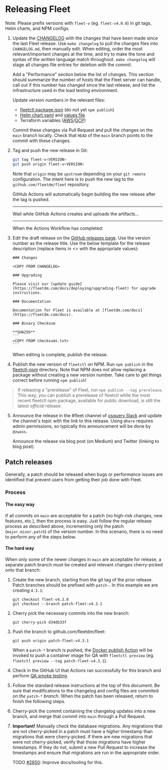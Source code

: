 # Releasing Fleet

Note: Please prefix versions with `fleet-v` (eg. `fleet-v4.0.0`) in git tags, Helm charts, and NPM configs.

1. Update the [CHANGELOG](https://github.com/fleetdm/fleet/blob/main/CHANGELOG.md) with the changes that have been made since the last
   Fleet release. Use `make changelog` to pull the changes files into `CHANGELOG.md`, then manually
   edit. When editing, order the most relevant/important changes at the time, and try to make the
   tone and syntax of the written language match throughout. `make changelog` will stage all changes
   file entries for deletion with the commit.

   Add a "Performance" section below the list of changes. This section should summarize the number of
   hosts that the Fleet server can handle, call out if this number has
   changed since the last release, and list the infrastructure used in the load testing environment.

   Update version numbers in the relevant files:

   - [fleetctl package.json](https://github.com/fleetdm/fleet/blob/main/tools/fleetctl-npm/package.json) (do not yet `npm publish`)
   - [Helm chart.yaml](https://github.com/fleetdm/fleet/blob/main/charts/fleet/Chart.yaml) and [values file](https://github.com/fleetdm/fleet/blob/main/charts/fleet/values.yaml)
   - Terraform variables ([AWS](https://github.com/fleetdm/fleet/blob/main/tools/terraform/variables.tf)/[GCP](https://github.com/fleetdm/fleet/blob/main/tools/terraform/gcp/variables.tf))

   Commit these changes via Pull Request and pull the changes on the `main` branch locally. Check that
   `HEAD` of the `main` branch points to the commit with these changes.

2. Tag and push the new release in Git:

   ```sh
   git tag fleet-v<VERSION>
   git push origin fleet-v<VERSION>
   ```

   Note that `origin` may be `upstream` depending on your `git remote` configuration. The intent here
   is to push the new tag to the `github.com/fleetdm/fleet` repository.

   GitHub Actions will automatically begin building the new release after the tag is pushed.

   ---

   Wait while GitHub Actions creates and uploads the artifacts...

   ---

   When the Actions Workflow has completed:

3. Edit the draft release on the [GitHub releases page](https://github.com/fleetdm/fleet/releases).
   Use the version number as the release title. Use the below template for the release description
   (replace items in <> with the appropriate values):

   ````
   ### Changes

   <COPY FROM CHANGELOG>

   ### Upgrading

   Please visit our [update guide](https://fleetdm.com/docs/deploying/upgrading-fleet) for upgrade instructions.

   ### Documentation

   Documentation for Fleet is available at [fleetdm.com/docs](https://fleetdm.com/docs).

   ### Binary Checksum

   **SHA256**
   ```
   <COPY FROM checksums.txt>
   ```
   ````

   When editing is complete, publish the release.

4. Publish the new version of `fleetctl` on NPM. Run `npm publish` in the
   [fleetctl-npm](https://github.com/fleetdm/fleet/tree/main/tools/fleetctl-npm) directory. Note that NPM does not allow replacing a
   package without creating a new version number. Take care to get things correct before running
   `npm publish`!

> If releasing a "prerelease" of Fleet, run `npm publish --tag prerelease`. This way, you can
> publish a prerelease of fleetctl while the most recent fleetctl npm package, available for public
> download, is still the latest _official_ release.

5. Announce the release in the #fleet channel of [osquery
   Slack](https://fleetdm.com/slack) and
   update the channel's topic with the link to this release. Using `@here` requires admin
   permissions, so typically this announcement will be done by `@zwass`.

   Announce the release via blog post (on Medium) and Twitter (linking to blog post).

## Patch releases

Generally, a patch should be released when bugs or performance issues are identified that prevent
users from getting their job done with Fleet.

### Process

#### The easy way

If all commits on `main` are acceptable for a patch (no high-risk changes, new features, etc.), then
the process is easy. Just follow the regular release process as described above, incrementing
only the patch (`major.minor.patch`) of the version number. In this scenario, there is no need to
perform any of the steps below.

#### The hard way

When only some of the newer changes in `main` are acceptable for release, a separate patch branch
must be created and relevant changes cherry-picked onto that branch:

1. Create the new branch, starting from the git tag of the prior release. Patch branches should be
   prefixed with `patch-`. In this example we are creating `4.3.1`:

   ```
   git checkout fleet-v4.3.0
   git checkout --branch patch-fleet-v4.3.1
   ```

2. Cherry pick the necessary commits into the new branch:

   ```
   git cherry-pick d34db33f
   ```

3. Push the branch to github.com/fleetdm/fleet:

   ```
   git push origin patch-fleet-v4.3.1
   ```

   When a `patch-*` branch is pushed, the [Docker publish
   Action](https://github.com/fleetdm/fleet/actions/workflows/goreleaser-snapshot-fleet.yaml) will
   be invoked to push a container image for QA with `fleetctl preview` (eg. `fleetctl preview --tag patch-fleet-v4.3.1`).

4. Check in the GitHub UI that Actions ran successfully for this branch and perform [QA smoke
   testing](https://github.com/fleetdm/fleet/blob/main/.github/ISSUE_TEMPLATE/smoke-tests.md).

5. Follow the standard release instructions at the top of this document. Be sure that modifications
   to the changelog and config files are commited _on the `patch-*` branch_. When the patch has been
   released, return to finish the following steps.

6. Cherry-pick the commit containing the changelog updates into a new branch, and merge that commit
   into `main` through a Pull Request.

7. **Important!** Manually check the database migrations. Any migrations that are not cherry-picked in a
   patch must have a _higher_ timestamp than migrations that were cherry-picked. If there
   are new migrations that were not cherry-picked, verify that those migrations have higher
   timestamps. If they do not, submit a new Pull Request to increase the timestamps and ensure that
   migrations are run in the appropriate order.

   TODO [#2850](https://github.com/fleetdm/fleet/issues/2850): Improve docs/tooling for this.

<meta name="pageOrderInSection" value="500">
